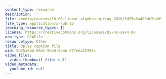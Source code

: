 ```yaml
---
content_type: resource
description: ''
file: /media/courses/18-06-linear-algebra-spring-2010/5d25a6a498dc5be09e4e77fe6a2576fc_Ts3o2I8_Mxc.vtt
file_type: application/x-subrip
learning_resource_types: []
license: https://creativecommons.org/licenses/by-nc-sa/4.0/
ocw_type: OCWFile
resourcetype: Other
title: 3play caption file
uid: 5d25a6a4-98dc-5be0-9e4e-77fe6a2576fc
video_files:
  video_thumbnail_file: null
video_metadata:
  youtube_id: null
---
```

